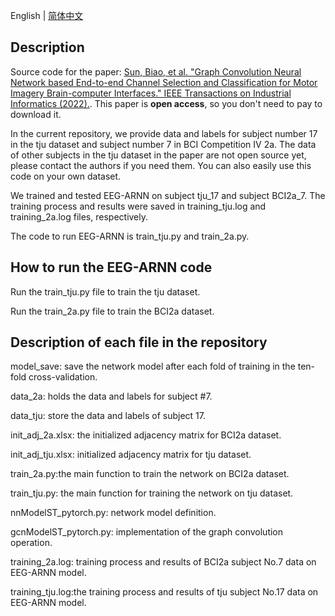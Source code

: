 English | [简体中文](https://github.com/tju-sun-lab/eeg-arnn/blob/main/README_CN.md)

## Description
Source code for the paper: [Sun, Biao, et al. "Graph Convolution Neural Network based End-to-end Channel Selection and Classification for Motor Imagery Brain-computer Interfaces." IEEE Transactions on Industrial Informatics (2022).](https://ieeexplore.ieee.org/abstract/document/9976236/). This paper is **open access**, so you don't need to pay to download it.

In the current repository, we provide data and labels for subject number 17 in the tju dataset and subject number 7 in BCI Competition IV 2a. The data of other subjects in the tju dataset in the paper are not open source yet, please contact the authors if you need them. You can also easily use this code on your own dataset.

We trained and tested EEG-ARNN on subject tju_17 and subject BCI2a_7. The training process and results were saved in training_tju.log and training_2a.log files, respectively.

The code to run EEG-ARNN is train_tju.py and train_2a.py.

## How to run the EEG-ARNN code

Run the train_tju.py file to train the tju dataset.

Run the train_2a.py file to train the BCI2a dataset.

## Description of each file in the repository

model_save: save the network model after each fold of training in the ten-fold cross-validation.

data_2a: holds the data and labels for subject #7.

data_tju: store the data and labels of subject 17.

init_adj_2a.xlsx: the initialized adjacency matrix for BCI2a dataset.

init_adj_tju.xlsx: initialized adjacency matrix for tju dataset.

train_2a.py:the main function to train the network on BCI2a dataset.

train_tju.py: the main function for training the network on tju dataset.

nnModelST_pytorch.py: network model definition.

gcnModelST_pytorch.py: implementation of the graph convolution operation.

training_2a.log: training process and results of BCI2a subject No.7 data on EEG-ARNN model.

training_tju.log:the training process and results of tju subject No.17 data on EEG-ARNN model.